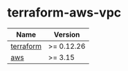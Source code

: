 # terraform-aws-vpc

<table>
<thead>
<tr>
<th>Name</th>
<th>Version</th>
</tr>
</thead>
<tbody>
<tr>
<td><a name="user-content-requirement_terraform"></a> <a href="#requirement_terraform">terraform</a></td>
<td>&gt;= 0.12.26</td>
</tr>
<tr>
<td><a name="user-content-requirement_aws"></a> <a href="#requirement_aws">aws</a></td>
<td>&gt;= 3.15</td>
</tr>
</tbody>
</table>

